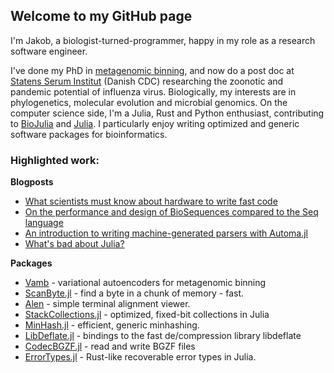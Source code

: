 ## Welcome to my GitHub page

I'm Jakob, a biologist-turned-programmer, happy in my role as a research software engineer.

I've done my PhD in [metagenomic binning](https://github.com/RasmussenLab/vamb), and now do a post doc at [Statens Serum Institut](https://github.com/ssi-dk) (Danish CDC) researching the zoonotic and pandemic potential of influenza virus. Biologically, my interests are in phylogenetics, molecular evolution and microbial genomics. On the computer science side, I'm a Julia, Rust and Python enthusiast, contributing to [BioJulia](https://biojulia.net/) and [Julia](https://github.com/JuliaLang/julia). I particularly enjoy writing optimized and generic software packages for bioinformatics.

### Highlighted work:

__Blogposts__

* [What scientists must know about hardware to write fast code](https://biojulia.net/post/hardware/)
* [On the performance and design of BioSequences compared to the Seq language](https://biojulia.net/post/seq-lang/)
* [An introduction to writing machine-generated parsers with Automa.jl](https://biojulia.net/post/automa1/)
* [What's bad about Julia?](https://viralinstruction.com/posts/badjulia/)

__Packages__

* [Vamb](https://github.com/RasmussenLab/vamb) - variational autoencoders for metagenomic binning
* [ScanByte.jl](https://github.com/jakobnissen/ScanByte.jl) - find a byte in a chunk of memory - fast.
* [Alen](https://github.com/jakobnissen/alen) - simple terminal alignment viewer.
* [StackCollections.jl](https://github.com/jakobnissen/StackCollections.jl) - optimized, fixed-bit collections in Julia
* [MinHash.jl](https://github.com/jakobnissen/MinHash.jl) - efficient, generic minhashing.
* [LibDeflate.jl](https://github.com/jakobnissen/LibDeflate.jl) - bindings to the fast de/compression library libdeflate
* [CodecBGZF.jl](https://github.com/jakobnissen/CodecBGZF.jl) - read and write BGZF files
* [ErrorTypes.jl](https://github.com/jakobnissen/ErrorTypes.jl) - Rust-like recoverable error types in Julia.
